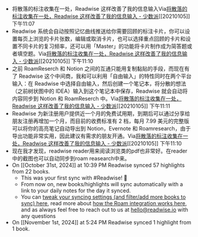 - 将散落的标注收集在一处，Readwise 这样改善了我的信息输入Via[将散落的标注收集在一处，Readwise 这样改善了我的信息输入 - 少数派](https://sspai.com/post/63879)[[20210105]] 下午11:07
- Readwise 系统会自动按照记忆曲线推送给你需要回顾的标注卡片，你可以设置每页上浏览的卡片张数，编辑或取消卡片，也可以选择重点回顾的卡片和设置不同卡片的复习频率，还可以用「Master」的功能将卡片制作成为简答题或者填空题。Via[将散落的标注收集在一处，Readwise 这样改善了我的信息输入 - 少数派](https://sspai.com/post/63879)[[20210105]] 下午11:10
- 之前 RoamReserch 和 Notion 之间的互通只能用复制黏贴的手段，而现在有了 Readwise 这个中间商，我和可以利用「自由输入」的特性同时在两个平台输入：在 Readwise 中选择自由输入，然后创建一个笔记本，将分散的想法（之前树状图中的 IDEA）输入到这个笔记本中保存，Readwise 就会自动将内容同步到 Notion 和 RoamReserch 中。Via[将散落的标注收集在一处，Readwise 这样改善了我的信息输入 - 少数派](https://sspai.com/post/63879)[[20210105]] 下午11:11
- Readwise 为新注册用户提供近一个月的免费试用期，到期后可以通过分享给朋友注册再增加一个月，而目前的收费标准有 2 档，每月 7.99 美元的完整版可以将你的高亮笔记自动导出到 Notion，Evernote 和 Roamresearch，由于导出功能非常实用，因此建议有需求的朋友开通。Via[将散落的标注收集在一处，Readwise 这样改善了我的信息输入 - 少数派](https://sspai.com/post/63879)[[20210105]] 下午11:10
- 现在我才发现，readwise reader用来阅读浏览类的pdf也非常好。在reader中的截图也可以自动同步到roam reasearch中来。
- On [[October 31st, 2024]] at 10:39 PM Readwise synced 57 highlights from 22 books.
    - This was your first sync with #Readwise! 🎉
    - From now on, new books/highlights will sync automatically with a link to your daily notes for the day it synced.
    - You can [tweak your syncing settings (and filter/add more books to sync) here](https://readwise.io/export/roam/preferences), read more about [how the Roam integration works here](https://docs.readwise.io/readwise/docs/exporting-highlights/roam), and as always feel free to reach out to us at hello@readwise.io with any questions
- On [[November 1st, 2024]] at 5:24 PM Readwise synced 1 highlight from 1 book.

